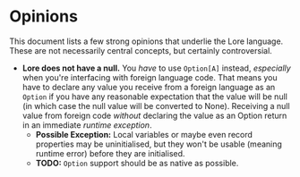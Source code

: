 # Opinions

This document lists a few strong opinions that underlie the Lore language. These are not necessarily central concepts, but certainly controversial.

- **Lore does not have a null.** You *have* to use `Option[A]` instead, *especially* when you're interfacing with foreign language code. That means you have to declare any value you receive from a foreign language as an `Option` if you have any reasonable expectation that the value will be null (in which case the null value will be converted to None). Receiving a null value from foreign code *without* declaring the value as an Option return in an immediate *runtime exception*.
  - **Possible Exception:** Local variables or maybe even record properties may be uninitialised, but they won't be usable (meaning runtime error) before they are initialised.
  - **TODO:** `Option` support should be as native as possible.